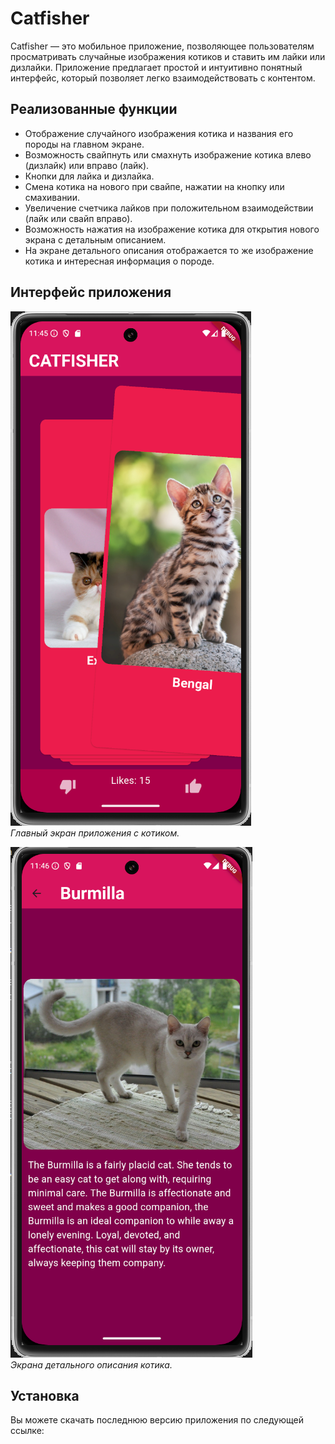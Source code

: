 # Catfisher

Catfisher — это мобильное приложение, позволяющее пользователям просматривать случайные изображения котиков и ставить им лайки или дизлайки. Приложение предлагает простой и интуитивно понятный интерфейс, который позволяет легко взаимодействовать с контентом.

## Реализованные функции

- Отображение случайного изображения котика и названия его породы на главном экране.
- Возможность свайпнуть или смахнуть изображение котика влево (дизлайк) или вправо (лайк).
- Кнопки для лайка и дизлайка.
- Смена котика на нового при свайпе, нажатии на кнопку или смахивании.
- Увеличение счетчика лайков при положительном взаимодействии (лайк или свайп вправо).
- Возможность нажатия на изображение котика для открытия нового экрана с детальным описанием.
- На экране детального описания отображается то же изображение котика и интересная информация о породе.

## Интерфейс приложения

![Главный экран приложения](/readme_images/AppScreen.png)  
*Главный экран приложения с котиком.*

![Экран детального описания](/readme_images/AppInfoScreen.png)  
*Экрана детального описания котика.*

## Установка

Вы можете скачать последнюю версию приложения по следующей ссылке: 